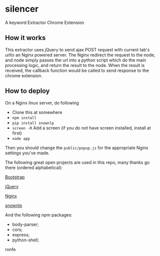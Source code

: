 # silencer
A keyword Extractor Chrome Extension

## How it works

This extractor uses jQuery to send ajax POST request with current tab's urlto an Nginx powered server. The Nginx redirect the request to the node, and node simply passes the url into a python script which do the main processing logic, and return the result to the node. When the result is received, the callback function would be called to send response to the chrome extension.

## How to deploy

On a Nginx linux server, do following

* Clone this at somewhere
* `npm install`
* `pip install snownlp`
* `screen -R` Add a screen (if you do not have screen installed, install at first)
* `node app`

Then you should change the `public/popup.js` for the appropriate Nginx settings you've made.

The following great open projects are used in this repo, many thanks go there (ordered alphabetical):

[Bootstrap](https://github.com/twbs/bootstrap )

[jQuery](https://github.com/jquery/jquery )

[Nginx](https://github.com/nginx/nginx )

[snownlp](https://github.com/isnowfy/snownlp )

And the following npm packages:

* body-parser;
* cors;
* express;
* python-shell;

ronfe
